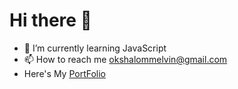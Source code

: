 <h1>Hi there 👋</h1>

- 🌱 I’m currently learning JavaScript
- 📫 How to reach me okshalommelvin@gmail.com
- Here's My <a href="https://melvin-shalom.github.io/PortFolio/" target="_blank">PortFolio</a>

